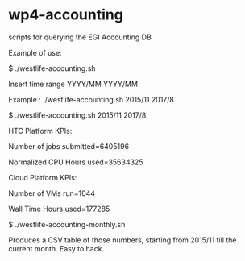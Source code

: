 # wp4-accounting
scripts for querying the EGI Accounting DB

Example of use:

$ ./westlife-accounting.sh

Insert time range YYYY/MM YYYY/MM

Example : ./westlife-accounting.sh 2015/11 2017/8

$ ./westlife-accounting.sh 2015/11 2017/8

HTC Platform KPIs:

Number of jobs submitted=6405196

Normalized CPU Hours used=35634325

Cloud Platform KPIs:

Number of VMs run=1044

Wall Time Hours used=177285

$ ./westlife-accounting-monthly.sh

Produces a CSV table of those numbers, starting from 2015/11 till the current month. Easy to hack.
